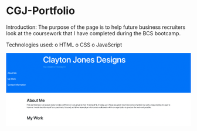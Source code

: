 # CGJ-Portfolio

Introduction: The purpose of the page is to help future business recruiters look at the coursework that I have completed during the BCS bootcamp.

Technologies used:
o HTML
o CSS
o JavaScript





<img src="./Assets/port.png" alt="Portfolio">
